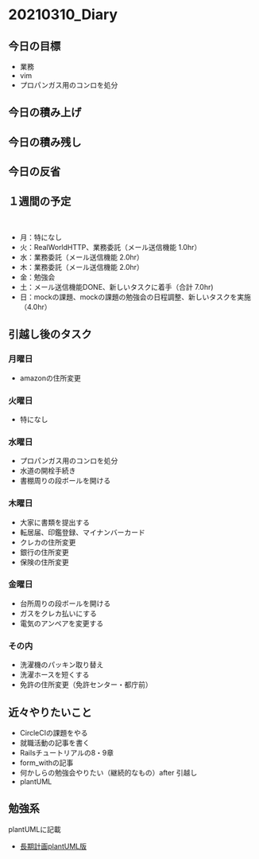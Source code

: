 # 20210310_Diary

## 今日の目標

- 業務
- vim
- プロパンガス用のコンロを処分

## 今日の積み上げ

## 今日の積み残し

## 今日の反省

## １週間の予定
​
- 月：特になし
- 火：RealWorldHTTP、業務委託（メール送信機能 1.0hr）
- 水：業務委託（メール送信機能 2.0hr）
- 木：業務委託（メール送信機能 2.0hr）
- 金：勉強会
- 土：メール送信機能DONE、新しいタスクに着手（合計 7.0hr)
- 日：mockの課題、mockの課題の勉強会の日程調整、新しいタスクを実施（4.0hr）

## 引越し後のタスク

### 月曜日

- amazonの住所変更

### 火曜日

- 特になし

### 水曜日

- プロパンガス用のコンロを処分
- 水道の開栓手続き
- 書棚周りの段ボールを開ける

### 木曜日

- 大家に書類を提出する
- 転居届、印鑑登録、マイナンバーカード
- クレカの住所変更
- 銀行の住所変更
- 保険の住所変更

### 金曜日

- 台所周りの段ボールを開ける
- ガスをクレカ払いにする
- 電気のアンペアを変更する

### その内

- 洗濯機のパッキン取り替え
- 洗濯ホースを短くする
- 免許の住所変更（免許センター・都庁前）

## 近々やりたいこと

- CircleCIの課題をやる
- 就職活動の記事を書く
- Railsチュートリアルの8・9章
- form_withの記事
- 何かしらの勉強会やりたい（継続的なもの）after 引越し
- plantUML

## 勉強系

plantUMLに記載

- [長期計画plantUML版](../77_Schedule/private_schedule.pu)